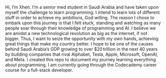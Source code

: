 Hi, I’m Xhen. I’m a senior med student in Saudi Arabia and have taken upon myself the challenge to learn programming.
I intend to learn lots of different stuff in order to achieve my ambitions, God willing. The reason I chose to embark upon this journey is that I felt stuck, standing and watching
as many people soar through their knowledge of programming and AI. I believe we are amidst a new technological revolution as big as the internet, if not bigger.
Thus, I want to seize the opportunity with my own hands, achieving great things that make my country better.
I hope to be one of the causes behind Saudi Arabia’s GDP growing to over \$20 trillion in the next 40 years by building companies that rival Alphabet, Tesla, Apple, Microsoft, OpenAI, and Meta.
I created this repo to document my journey learning everything about programming. I am currently going through the Codecademy career course for a full-stack developer.
